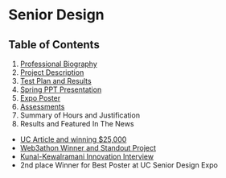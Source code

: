 <base target="_blank">

# Senior Design

## Table of Contents

1. [Professional Biography](https://github.com/Kunalkrk/SeniorDesign/blob/main/ProfessionalBiography.md)
2. [Project Description](https://github.com/Kunalkrk/SeniorDesign/blob/main/Project-Description.md)
3. [Test Plan and Results](https://github.com/Kunalkrk/SeniorDesign/blob/main/TestPlan.md)
4. [Spring PPT Presentation](https://docs.google.com/presentation/d/1hpCTVpuqlhDYpJtbH3zVWwCaSvv8Bow_eG0KBHfq-yg/edit?usp=sharing)
5. [Expo Poster](https://mailuc-my.sharepoint.com/:b:/g/personal/kewalrkr_mail_uc_edu/EVAIWJN17fJPgyjwks8UpuAB6DbWekCPeww-Hb1fjQ70LQ?e=uzVNkU)
6. [Assessments](https://github.com/Kunalkrk/SeniorDesign/blob/main/Assessments.md)
7. Summary of Hours and Justification
8. Results and Featured In The News
 * [UC Article and winning $25,000](https://www.uc.edu/news/articles/2022/11/uc-team-wins-first-place-in-international-hackathon.html)
 * [Web3athon Winner and Standout Project](https://www.prnewswire.com/news-releases/web3athon--the-largest-multi-chain-people-first-crypto-hackathon--announces-32-winners-and-15-standouts-301656982.html)
 * [Kunal-Kewalramani Innovation Interview](https://www.youtube.com/watch?v=KXiBAh7FGlo)
 * 2nd place Winner for Best Poster at UC Senior Design Expo


